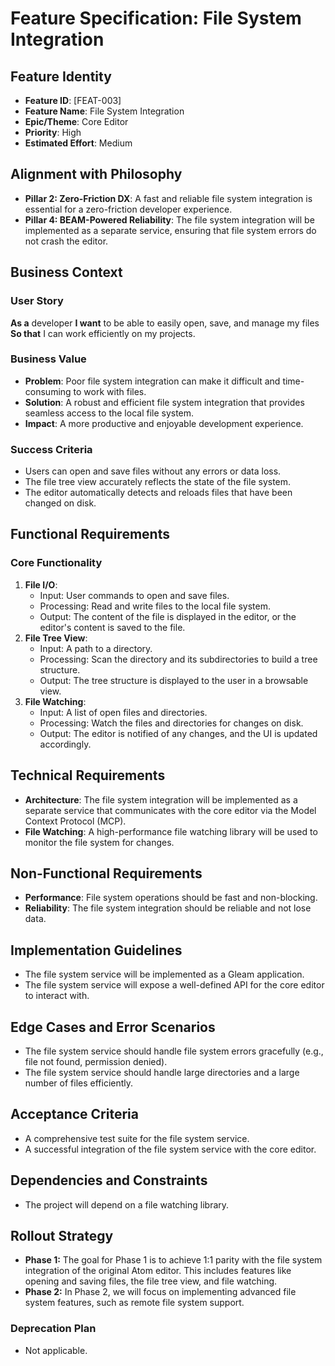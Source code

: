 # Feature Specification: File System Integration

## Feature Identity
- **Feature ID**: [FEAT-003]
- **Feature Name**: File System Integration
- **Epic/Theme**: Core Editor
- **Priority**: High
- **Estimated Effort**: Medium

## Alignment with Philosophy
- **Pillar 2: Zero-Friction DX**: A fast and reliable file system integration is essential for a zero-friction developer experience.
- **Pillar 4: BEAM-Powered Reliability**: The file system integration will be implemented as a separate service, ensuring that file system errors do not crash the editor.

## Business Context
### User Story
**As a** developer
**I want** to be able to easily open, save, and manage my files
**So that** I can work efficiently on my projects.

### Business Value
- **Problem**: Poor file system integration can make it difficult and time-consuming to work with files.
- **Solution**: A robust and efficient file system integration that provides seamless access to the local file system.
- **Impact**: A more productive and enjoyable development experience.

### Success Criteria
- Users can open and save files without any errors or data loss.
- The file tree view accurately reflects the state of the file system.
- The editor automatically detects and reloads files that have been changed on disk.

## Functional Requirements
### Core Functionality
1. **File I/O**:
   - Input: User commands to open and save files.
   - Processing: Read and write files to the local file system.
   - Output: The content of the file is displayed in the editor, or the editor's content is saved to the file.
2. **File Tree View**:
   - Input: A path to a directory.
   - Processing: Scan the directory and its subdirectories to build a tree structure.
   - Output: The tree structure is displayed to the user in a browsable view.
3. **File Watching**:
   - Input: A list of open files and directories.
   - Processing: Watch the files and directories for changes on disk.
   - Output: The editor is notified of any changes, and the UI is updated accordingly.

## Technical Requirements
- **Architecture**: The file system integration will be implemented as a separate service that communicates with the core editor via the Model Context Protocol (MCP).
- **File Watching**: A high-performance file watching library will be used to monitor the file system for changes.

## Non-Functional Requirements
- **Performance**: File system operations should be fast and non-blocking.
- **Reliability**: The file system integration should be reliable and not lose data.

## Implementation Guidelines
- The file system service will be implemented as a Gleam application.
- The file system service will expose a well-defined API for the core editor to interact with.

## Edge Cases and Error Scenarios
- The file system service should handle file system errors gracefully (e.g., file not found, permission denied).
- The file system service should handle large directories and a large number of files efficiently.

## Acceptance Criteria
- A comprehensive test suite for the file system service.
- A successful integration of the file system service with the core editor.

## Dependencies and Constraints
- The project will depend on a file watching library.

## Rollout Strategy
- **Phase 1:** The goal for Phase 1 is to achieve 1:1 parity with the file system integration of the original Atom editor. This includes features like opening and saving files, the file tree view, and file watching.
- **Phase 2:** In Phase 2, we will focus on implementing advanced file system features, such as remote file system support.

### Deprecation Plan
- Not applicable.
